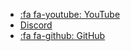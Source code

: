 * [:fa fa-youtube: YouTube](https://www.youtube.com/@davidmalawey ':class=button-rounded')
* [Discord](https://discord.gg/Ga3A3csy ':class=button-rounded')
* [:fa fa-github: GitHub](https://github.com/davidmalawey/ ':class=button-rounded')
